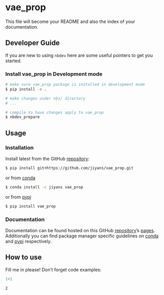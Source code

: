 # vae_prop


<!-- WARNING: THIS FILE WAS AUTOGENERATED! DO NOT EDIT! -->

This file will become your README and also the index of your
documentation.

## Developer Guide

If you are new to using `nbdev` here are some useful pointers to get you
started.

### Install vae_prop in Development mode

``` sh
# make sure vae_prop package is installed in development mode
$ pip install -e .

# make changes under nbs/ directory
# ...

# compile to have changes apply to vae_prop
$ nbdev_prepare
```

## Usage

### Installation

Install latest from the GitHub
[repository](https://github.com/jiyans/vae_prop):

``` sh
$ pip install git+https://github.com/jiyans/vae_prop.git
```

or from [conda](https://anaconda.org/jiyans/vae_prop)

``` sh
$ conda install -c jiyans vae_prop
```

or from [pypi](https://pypi.org/project/vae_prop/)

``` sh
$ pip install vae_prop
```

### Documentation

Documentation can be found hosted on this GitHub
[repository](https://github.com/jiyans/vae_prop)’s
[pages](https://jiyans.github.io/vae_prop/). Additionally you can find
package manager specific guidelines on
[conda](https://anaconda.org/jiyans/vae_prop) and
[pypi](https://pypi.org/project/vae_prop/) respectively.

## How to use

Fill me in please! Don’t forget code examples:

``` python
1+1
```

    2
